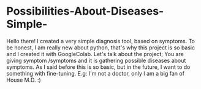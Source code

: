 # Possibilities-About-Diseases-Simple-
Hello there!  I created a very simple diagnosis tool, based on symptoms. To be honest, I am really new about python, that's why this project is so basic and I created it with GoogleColab.  Let's talk about the project;  You are giving symptom /symptoms and it is gathering possible diseases about symptoms.  As I said before this is so basic, but in the future, I want to do something with fine-tuning.  E.g: I'm not a doctor, only I am a big fan of House M.D. :)
